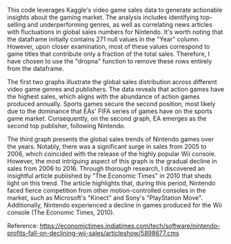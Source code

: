 This code leverages Kaggle's video game sales data to generate actionable insights about the gaming market. 
The analysis includes identifying top-selling and underperforming genres, as well as correlating news articles with fluctuations in global sales numbers for Nintendo. 
It's worth noting that the dataframe initially contains 271 null values in the "Year" column. However, upon closer examination, 
most of these values correspond to game titles that contribute only a fraction of the total sales. Therefore, I have chosen to use the "dropna" function to remove these rows entirely from the dataframe.


The first two graphs illustrate the global sales distribution across different video game genres and publishers. The data reveals that action games have the highest sales, which aligns with the abundance of action games produced annually. Sports games secure the second position, most likely due to the dominance that EAs' FIFA series of games have on the sports game market. Consequently, on the second graph, EA emerges as the second top publisher, following Nintendo.

The third graph presents the global sales trends of Nintendo games over the years. Notably, there was a significant surge in sales from 2005 to 2006, which coincided with the release of the highly popular Wii console. However, the most intriguing aspect of this graph is the gradual decline in sales from 2006 to 2016. Through thorough research, I discovered an insightful article published by "The Economic Times" in 2010 that sheds light on this trend. The article highlights that, during this period, Nintendo faced fierce competition from other motion-controlled consoles in the market, such as Microsoft's "Kinect" and Sony's "PlayStation Move". Additionally, Nintendo experienced a decline in games produced for the Wii console (The Economic Times, 2010).

Reference:
https://economictimes.indiatimes.com/tech/software/nintendo-profits-fall-on-declining-wii-sales/articleshow/5898677.cms
